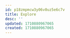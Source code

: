 ```yaml
---
id: p18zmpmcw3y06v0uz5e6c7v
title: Explore
desc: ''
updated: 1710880967065
created: 1710880967065
---
```

